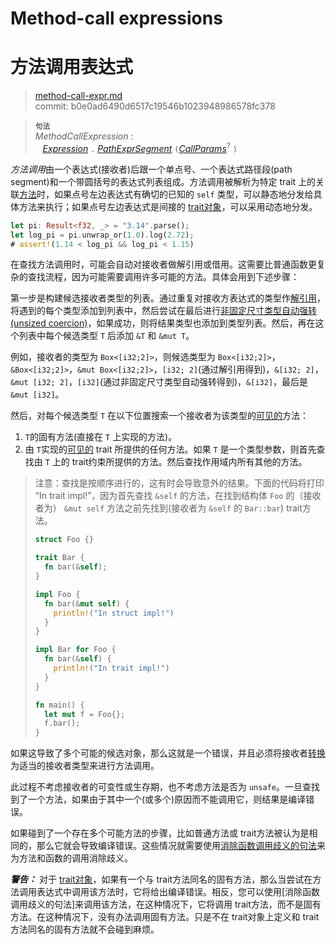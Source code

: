 # Method-call expressions
# 方法调用表达式

>[method-call-expr.md](https://github.com/rust-lang/reference/blob/master/src/expressions/method-call-expr.md)\
>commit: b0e0ad6490d6517c19546b1023948986578fc378

> **<sup>句法</sup>**\
> _MethodCallExpression_ :\
> &nbsp;&nbsp; [_Expression_] `.` [_PathExprSegment_] `(`[_CallParams_]<sup>?</sup> `)`

*方法调用*由一个表达式(接收者)后跟一个单点号、一个表达式路径段(path segment)和一个带圆括号的表达式列表组成。方法调用被解析为特定 trait 上的关联[方法][methods]时，如果点号左边表达式有确切的已知的 `self` 类型，可以静态地分发给具体方法来执行；如果点号左边表达式是间接的 [trait对象](../types/trait-object.md)，可以采用动态地分发。

```rust
let pi: Result<f32, _> = "3.14".parse();
let log_pi = pi.unwrap_or(1.0).log(2.72);
# assert!(1.14 < log_pi && log_pi < 1.15)
```

在查找方法调用时，可能会自动对接收者做解引用或借用。这需要比普通函数更复杂的查找流程，因为可能需要调用许多可能的方法。具体会用到下述步骤：

第一步是构建候选接收者类型的列表。通过重复对接收方表达式的类型作[解引用][dereference]，将遇到的每个类型添加到列表中，然后尝试在最后进行[非固定尺寸类型自动强转(unsized coercion)][unsized coercion]，如果成功，则将结果类型也添加到类型列表。然后，再在这个列表中每个候选类型 `T` 后添加 `&T` 和 `&mut T`。

例如，接收者的类型为 `Box<[i32;2]>`，则候选类型为 `Box<[i32;2]>`，`&Box<[i32;2]>`，`&mut Box<[i32;2]>`，`[i32; 2]`(通过解引用得到)，`&[i32; 2]`，`&mut [i32; 2]`，`[i32]`(通过非固定尺寸类型自动强转得到)，`&[i32]`，最后是 `&mut [i32]`。

然后，对每个候选类型 `T` 在以下位置搜索一个接收者为该类型的[可见的][visible]方法：

1. `T`的固有方法(直接在 `T` 上实现的方法)。
2. 由 `T`实现的[可见的][visible] trait 所提供的任何方法。如果 `T` 是一个类型参数，则首先查找由 `T` 上的 trait约束所提供的方法。然后查找作用域内所有其他的方法。

> 注意：查找是按顺序进行的，这有时会导致意外的结果。下面的代码将打印 “In trait impl!”，因为首先查找 `&self` 的方法，在找到结构体 `Foo` 的（接收者为） `&mut self` 方法之前先找到(接收者为 `&self` 的 `Bar::bar`) trait方法。
>
> ```rust
> struct Foo {}
>
> trait Bar {
>   fn bar(&self);
> }
>
> impl Foo {
>   fn bar(&mut self) {
>     println!("In struct impl!")
>   }
> }
>
> impl Bar for Foo {
>   fn bar(&self) {
>     println!("In trait impl!")
>   }
> }
>
> fn main() {
>   let mut f = Foo{};
>   f.bar();
> }
> ```

如果这导致了多个可能的候选对象，那么这就是一个错误，并且必须将接收者[转换][disambiguate call]为适当的接收者类型来进行方法调用。

此过程不考虑接收者的可变性或生存期，也不考虑方法是否为 `unsafe`。一旦查找到了一个方法，如果由于其中一个(或多个)原因而不能调用它，则结果是编译错误。

如果碰到了一个存在多个可能方法的步骤，比如普通方法或 trait方法被认为是相同的，那么它就会导致编译错误。这些情况就需要使用[消除函数调用歧义的句法][disambiguating function call syntax]来为方法和函数的调用消除歧义。
<!-- If a step is reached where there is more than one possible method, such as where generic methods or traits are considered the same, then it is a compiler error. These cases require a [disambiguating function call syntax] for method and function invocation. TobeModify-->

<div class="warning">

***警告：*** 对于 [trait对象][trait objects]，如果有一个与 trait方法同名的固有方法，那么当尝试在方法调用表达式中调用该方法时，它将给出编译错误。相反，您可以使用[消除函数调用歧义的句法]来调用该方法，在这种情况下，它将调用 trait方法，而不是固有方法。在这种情况下，没有办法调用固有方法。只是不在 trait对象上定义和 trait方法同名的固有方法就不会碰到麻烦。

</div>

[_CallParams_]: call-expr.md
[_Expression_]: ../expressions.md
[_PathExprSegment_]: ../paths.md#表达式中的路径
[visible]: ../visibility-and-privacy.md
[trait objects]: ../types/trait-object.md
[disambiguate call]: call-expr.md#disambiguating-function-calls
[disambiguating function call syntax]: call-expr.md#disambiguating-function-calls
[dereference]: operator-expr.md#the-dereference-operator
[methods]: ../items/associated-items.md#方法
[unsized coercion]: ../type-coercions.md#unsized-coercions
